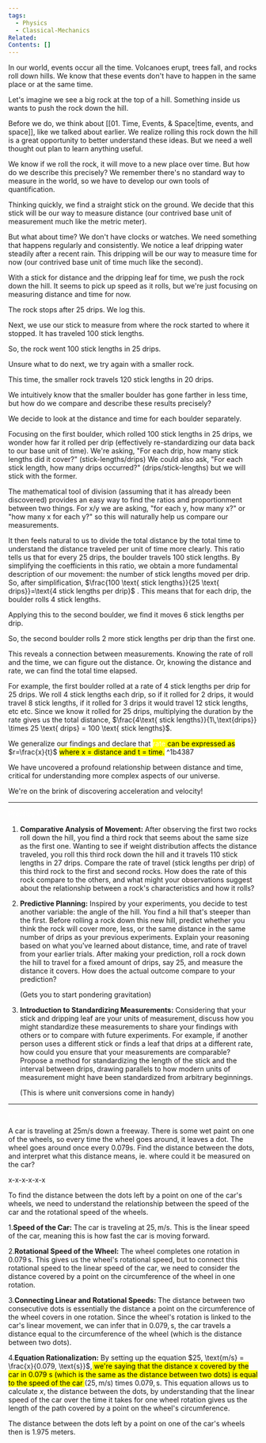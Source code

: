 ```yaml
---
tags:
  - Physics
  - Classical-Mechanics
Related: 
Contents: []
---
```


In our world, events occur all the time. Volcanoes erupt, trees fall, and rocks roll down hills. We know that these events don't have to happen in the same place or at the same time.

Let's imagine we see a big rock at the top of a hill. Something inside us wants to push the rock down the hill.

Before we do, we think about [[01. Time, Events, & Space|time, events, and space]], like we talked about earlier. We realize rolling this rock down the hill is a great opportunity to better understand these ideas. But we need a well thought out plan to learn anything useful.

We know if we roll the rock, it will move to a new place over time. But how do we describe this precisely? We remember there's no standard way to measure in the world, so we have to develop our own tools of quantification.

Thinking quickly, we find a straight stick on the ground. We decide that this stick will be our way to measure distance (our contrived base unit of measurement much like the metric meter).  

But what about time? We don't have clocks or watches. We need something that happens regularly and consistently. We notice a leaf dripping water steadily after a recent rain. This dripping will be our way to measure time for now (our contrived base unit of time much like the second).

With a stick for distance and the dripping leaf for time, we push the rock down the hill. It seems to pick up speed as it rolls, but we're just focusing on measuring distance and time for now.

The rock stops after 25 drips. We log this.

Next, we use our stick to measure from where the rock started to where it stopped. It has traveled 100 stick lengths.

So, the rock went 100 stick lengths in 25 drips.

Unsure what to do next, we try again with a smaller rock.

This time, the smaller rock travels 120 stick lengths in 20 drips.

We intuitively know that the smaller boulder has gone farther in less time, but how do we compare and describe these results precisely? 

We decide to look at the distance and time for each boulder separately.

Focusing on the first boulder, which rolled 100 stick lengths in 25 drips, we wonder how far it rolled per drip (effectively re-standardizing our data back to our base unit of time). We're asking, "For each drip, how many stick lengths did it cover?" (stick-lengths/drips) We could also ask, "For each stick length, how many drips occurred?" (drips/stick-lengths) but we will stick with the former.

The mathematical tool of division (assuming that it has already been discovered) provides an easy way to find the ratios and proportionment between two things. For x/y we are asking, "for each y, how many x?" or "how many x for each y?" so this will naturally help us compare our measurements.

It then feels natural to us to divide the total distance by the total time to understand the distance traveled per unit of time more clearly. This ratio tells us that for every 25 drips, the boulder travels 100 stick lengths. By simplifying the coefficients in this ratio, we obtain a more fundamental description of our movement: the number of stick lengths moved per drip. So, after simplification, $\frac{100 \text{ stick lengths}}{25 \text{ drips}}=\text{4 stick lengths per drip}$ . This means that for each drip, the boulder rolls 4 stick lengths.

Applying this to the second boulder, we find it moves $\text{6 stick lengths per drip}$.

So, the second boulder rolls 2 more stick lengths per drip than the first one.

This reveals a connection between measurements. Knowing the rate of roll and the time, we can figure out the distance. Or, knowing the distance and rate, we can find the total time elapsed.

For example, the first boulder rolled at a rate of $4 \text{ stick lengths per drip}$ for $25 \text{ drips}$. We roll 4 stick lengths each drip, so if it rolled for 2 drips, it would travel 8 stick lengths, if it rolled for 3 drips it would travel 12 stick lengths, etc etc. Since we know it rolled for 25 drips, multiplying the duration by the rate gives us the total distance, $\frac{4\text{ stick lengths}}{1\,\text{drips}} \times 25 \text{ drips} = 100 \text{ stick lengths}$.

We generalize our findings and declare that <mark class="custom-highlight"><span style="color:#ffffff">rate</span> can be expressed as</mark> $r=\frac{x}{t}$ <mark class="custom-highlight">where x = distance and t = time.</mark> ^1b4387

We have uncovered a profound relationship between distance and time, critical for understanding more complex aspects of our universe.

We're on the brink of discovering acceleration and velocity!

---

<span style="color:#ffffff">Practice Problems:</span>

1. **Comparative Analysis of Movement:** After observing the first two rocks roll down the hill, you find a third rock that seems about the same size as the first one. Wanting to see if weight distribution affects the distance traveled, you roll this third rock down the hill and it travels 110 stick lengths in 27 drips. Compare the rate of travel (stick lengths per drip) of this third rock to the first and second rocks. How does the rate of this rock compare to the others, and what might your observations suggest about the relationship between a rock's characteristics and how it rolls?


2. **Predictive Planning:** Inspired by your experiments, you decide to test another variable: the angle of the hill. You find a hill that's steeper than the first. Before rolling a rock down this new hill, predict whether you think the rock will cover more, less, or the same distance in the same number of drips as your previous experiments. Explain your reasoning based on what you've learned about distance, time, and rate of travel from your earlier trials. After making your prediction, roll a rock down the hill to travel for a fixed amount of drips, say 25, and measure the distance it covers. How does the actual outcome compare to your prediction?
   
   (Gets you to start pondering gravitation)


3. **Introduction to Standardizing Measurements:** Considering that your stick and dripping leaf are your units of measurement, discuss how you might standardize these measurements to share your findings with others or to compare with future experiments. For example, if another person uses a different stick or finds a leaf that drips at a different rate, how could you ensure that your measurements are comparable? Propose a method for standardizing the length of the stick and the interval between drips, drawing parallels to how modern units of measurement might have been standardized from arbitrary beginnings.  
   
   (This is where unit conversions come in handy)

---


<span style="color:#ffffff">Harder problem:</span>

A car is traveling at 25m/s down a freeway.  There is some wet paint on one of the wheels, so every time the wheel goes around, it leaves a dot.  The wheel goes around once every 0.079s.  Find the distance between the dots, and interpret what this distance means, ie. where could it be measured on the car?

x-x-x-x-x-x

To find the distance between the dots left by a point on one of the car's wheels, we need to understand the relationship between the speed of the car and the rotational speed of the wheels.

1.**Speed of the Car:** The car is traveling at $25, \text{m/s}$. This is the linear speed of the car, meaning this is how fast the car is moving forward.
    
2.**Rotational Speed of the Wheel:** The wheel completes one rotation in $0.079 \, \text{s}$. This gives us the wheel's rotational speed, but to connect this rotational speed to the linear speed of the car, we need to consider the distance covered by a point on the circumference of the wheel in one rotation.
    
3.**Connecting Linear and Rotational Speeds:** The distance between two consecutive dots is essentially the distance a point on the circumference of the wheel covers in one rotation. Since the wheel's rotation is linked to the car's linear movement, we can infer that in $0.079, \text{s}$, the car travels a distance equal to the circumference of the wheel (which is the distance between two dots).
    
4.**Equation Rationalization:** By setting up the equation $25, \text{m/s} = \frac{x}{0.079, \text{s}}$,<mark class="custom-highlight"> we're saying that the distance x covered by the car in 0.079 s (which is the same as the distance between two dots) is equal to the speed of the car </mark>($25, \text{m/s}$) times $0.079, \text{s}$. This equation allows us to calculate $x$, the distance between the dots, by understanding that the linear speed of the car over the time it takes for one wheel rotation gives us the length of the path covered by a point on the wheel's circumference. 

The distance between the dots left by a point on one of the car's wheels then is $1.975$ meters.
